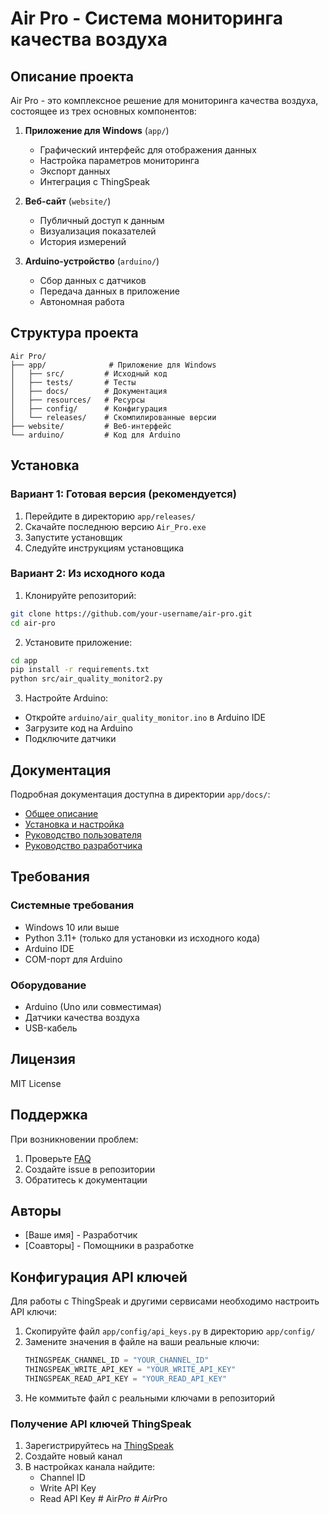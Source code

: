 # Air Pro - Система мониторинга качества воздуха

## Описание проекта

Air Pro - это комплексное решение для мониторинга качества воздуха, состоящее из трех основных компонентов:

1. **Приложение для Windows** (`app/`)
   - Графический интерфейс для отображения данных
   - Настройка параметров мониторинга
   - Экспорт данных
   - Интеграция с ThingSpeak

2. **Веб-сайт** (`website/`)
   - Публичный доступ к данным
   - Визуализация показателей
   - История измерений

3. **Arduino-устройство** (`arduino/`)
   - Сбор данных с датчиков
   - Передача данных в приложение
   - Автономная работа

## Структура проекта

```
Air Pro/
├── app/              # Приложение для Windows
│   ├── src/         # Исходный код
│   ├── tests/       # Тесты
│   ├── docs/        # Документация
│   ├── resources/   # Ресурсы
│   ├── config/      # Конфигурация
│   └── releases/    # Скомпилированные версии
├── website/         # Веб-интерфейс
└── arduino/         # Код для Arduino
```

## Установка

### Вариант 1: Готовая версия (рекомендуется)
1. Перейдите в директорию `app/releases/`
2. Скачайте последнюю версию `Air_Pro.exe`
3. Запустите установщик
4. Следуйте инструкциям установщика

### Вариант 2: Из исходного кода
1. Клонируйте репозиторий:
```bash
git clone https://github.com/your-username/air-pro.git
cd air-pro
```

2. Установите приложение:
```bash
cd app
pip install -r requirements.txt
python src/air_quality_monitor2.py
```

3. Настройте Arduino:
- Откройте `arduino/air_quality_monitor.ino` в Arduino IDE
- Загрузите код на Arduino
- Подключите датчики

## Документация

Подробная документация доступна в директории `app/docs/`:
- [Общее описание](./app/docs/general/overview.md)
- [Установка и настройка](./app/docs/setup/installation.md)
- [Руководство пользователя](./app/docs/user_guide/usage.md)
- [Руководство разработчика](./app/docs/development/development.md)

## Требования

### Системные требования
- Windows 10 или выше
- Python 3.11+ (только для установки из исходного кода)
- Arduino IDE
- COM-порт для Arduino

### Оборудование
- Arduino (Uno или совместимая)
- Датчики качества воздуха
- USB-кабель

## Лицензия

MIT License

## Поддержка

При возникновении проблем:
1. Проверьте [FAQ](./app/docs/faq/faq.md)
2. Создайте issue в репозитории
3. Обратитесь к документации

## Авторы

- [Ваше имя] - Разработчик
- [Соавторы] - Помощники в разработке

## Конфигурация API ключей

Для работы с ThingSpeak и другими сервисами необходимо настроить API ключи:

1. Скопируйте файл `app/config/api_keys.py` в директорию `app/config/`
2. Замените значения в файле на ваши реальные ключи:
   ```python
   THINGSPEAK_CHANNEL_ID = "YOUR_CHANNEL_ID"
   THINGSPEAK_WRITE_API_KEY = "YOUR_WRITE_API_KEY"
   THINGSPEAK_READ_API_KEY = "YOUR_READ_API_KEY"
   ```
3. Не коммитьте файл с реальными ключами в репозиторий

### Получение API ключей ThingSpeak

1. Зарегистрируйтесь на [ThingSpeak](https://thingspeak.com)
2. Создайте новый канал
3. В настройках канала найдите:
   - Channel ID
   - Write API Key
   - Read API Key #   A i r _ P r o  
 #   A i r _ P r o  
 